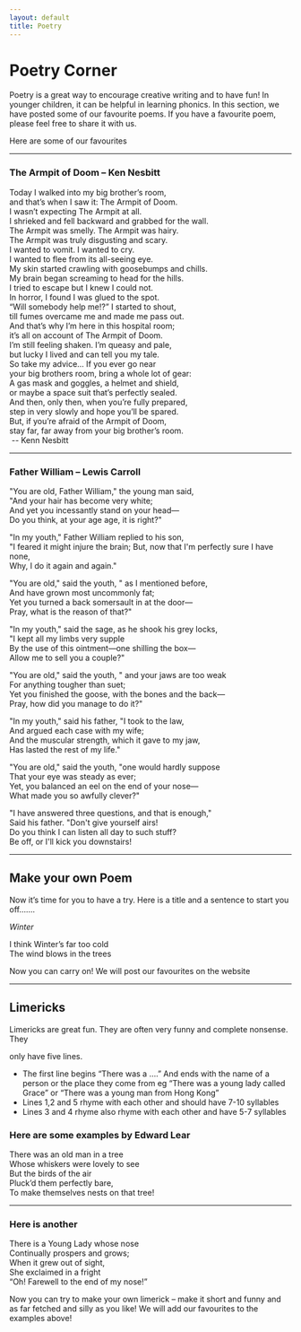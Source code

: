 ```yaml
---
layout: default
title: Poetry
---
```


# Poetry Corner


Poetry is a great way to encourage creative writing and to have fun! In younger
children, it can be helpful in learning phonics. In this section, we have posted some
of our favourite poems. If you have a favourite poem, please feel free to share it with us.

Here are some of our favourites

---

### The Armpit of Doom – Ken Nesbitt

Today I walked into my big brother’s room,   
and that’s when I saw it: The Armpit of Doom.   
I wasn’t expecting The Armpit at all.   
I shrieked and fell backward and grabbed for the wall.   
The Armpit was smelly. The Armpit was hairy.   
The Armpit was truly disgusting and scary.   
I wanted to vomit. I wanted to cry.   
I wanted to flee from its all-seeing eye.   
My skin started crawling with goosebumps and chills.   
My brain began screaming to head for the hills.   
I tried to escape but I knew I could not.   
In horror, I found I was glued to the spot.    
“Will somebody help me!?” I started to shout,   
till fumes overcame me and made me pass out.   
And that’s why I’m here in this hospital room;   
it’s all on account of The Armpit of Doom.   
I’m still feeling shaken. I’m queasy and pale,   
but lucky I lived and can tell you my tale.   
So take my advice… If you ever go near   
your big brothers room, bring a whole lot of gear:   
A gas mask and goggles, a helmet and shield,   
or maybe a space suit that’s perfectly sealed.   
And then, only then, when you’re fully prepared,   
step in very slowly and hope you’ll be spared.   
But, if you’re afraid of the Armpit of Doom,   
stay far, far away from your big brother’s room.   
 -- Kenn Nesbitt

---

### Father William – Lewis Carroll

"You are old, Father William," the young man said,   
&quot;And your hair has become very white;   
And yet you incessantly stand on your head—      
Do you think, at your age age, it is right?&quot;

&quot;In my youth,&quot; Father William replied to his son,   
&quot;I feared it might injure the brain;
But, now that I&#39;m perfectly sure I have none,   
Why, I do it again and again.&quot;

&quot;You are old,&quot; said the youth, &quot; as I mentioned before,   
And have grown most uncommonly fat;   
Yet you turned a back somersault in at the door—   
Pray, what is the reason of that?&quot;   

&quot;In my youth,&quot; said the sage, as he shook his grey locks,   
&quot;I kept all my limbs very supple   
By the use of this ointment—one shilling the box—   
Allow me to sell you a couple?&quot;

&quot;You are old,&quot; said the youth, &quot; and your jaws are too weak   
For anything tougher than suet;   
Yet you finished the goose, with the bones and the back—   
Pray, how did you manage to do it?&quot;

&quot;In my youth,&quot; said his father, &quot;I took to the law,   
And argued each case with my wife;   
And the muscular strength, which it gave to my jaw,   
Has lasted the rest of my life.&quot;   

&quot;You are old,&quot; said the youth, &quot;one would hardly suppose   
That your eye was steady as ever;   
Yet, you balanced an eel on the end of your nose—   
What made you so awfully clever?&quot;   

&quot;I have answered three questions, and that is enough,&quot;   
Said his father. &quot;Don&#39;t give yourself airs!   
Do you think I can listen all day to such stuff?   
Be off, or I&#39;ll kick you downstairs!   

---

## Make your own Poem

Now it’s time for you to have a try. Here is a title and a sentence to start you off…….

*Winter*

I think Winter’s far too cold  
The wind blows in the trees  

 

Now you can carry on! We will post our favourites on the website

---

## Limericks

Limericks are great fun. They are often very funny and complete nonsense. They

only have five lines.

* The first line begins “There was a ….” And ends with the name of a person or
the place they come from eg “There was a young lady called Grace” or “There
was a young man from Hong Kong”
* Lines 1,2 and 5 rhyme with each other and should have 7-10 syllables
* Lines 3 and 4 rhyme also rhyme with each other and have 5-7 syllables


### Here are some examples by Edward Lear

There was an old man in a tree   
Whose whiskers were lovely to see   
But the birds of the air   
Pluck’d them perfectly bare,   
To make themselves nests on that tree!

----

### Here is another

There is a Young Lady whose nose   
Continually prospers and grows;   
When it grew out of sight,   
She exclaimed in a fright   
“Oh! Farewell to the end of my nose!”

Now you can try to make your own limerick – make it short and funny and as far
fetched and silly as you like! We will add our favourites to the examples above!

